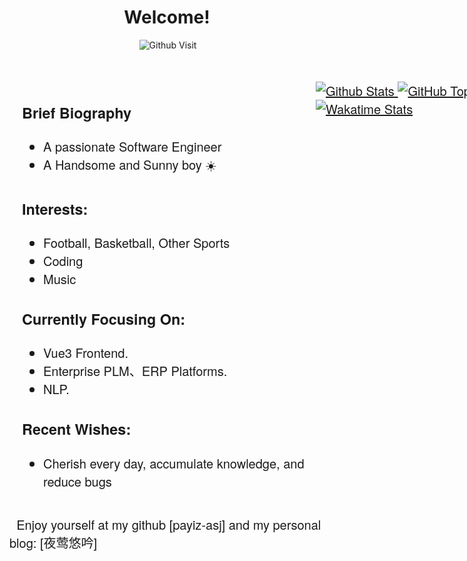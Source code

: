 <!-- Greeting -->
<div style="display: flex; align-items: center; align-content: flex-start; justify-content: center; flex-direction: column;">
    <h1 align="center">Welcome!</h1>
    <img align="right" alt="Github Visit" src="https://komarev.com/ghpvc/?username=payiz-asj&color=blue&style=flat&label=PROFILE+VISITORS"/>
</div>

<!-- Brief Biography -->
<div style="display:flex;flex-direction: row; flex-wrap: nowrap; justify-content: flex-start; align-items: flex-start; align-content: center;width: 100vw;margin-top: 50px;font-size: 1.25rem;font-family: 'Helvetica Neue', Helvetica, 'Microsoft YaHei', '微软雅黑', Arial, sans-serif;">
    <div style="width:50%;margin-left: 20px;">
        <h3>Brief Biography</h3>
        <ul>
            <li>A passionate Software Engineer 💖</li>
            <li>A Handsome and Sunny boy ☀️</li>
        </ul>
        <h3>Interests:</h3>
        <ul>
            <li>Football, Basketball, Other Sports</li>
            <li>Coding</li>
            <li>Music</li>
        </ul>
        <h3>Currently Focusing On:</h3>
        <ul>
            <li>Vue3 Frontend.</li>
            <li>Enterprise PLM、ERP Platforms.</li>
            <li>NLP.</li>
        </ul>
        <h3>Recent Wishes:</h3>
        <ul>
            <li>Cherish every day, accumulate knowledge, and reduce bugs 💪</li>
        </ul>
    </div>
    <div style="width:50%;">
        <div style="max-width: 500px;float: right;margin-right: 50px;">
            <a href="#">
                <img style="object-fit: fill;" alt="Github Stats"
                     src="https://github-readme-stats.vercel.app/api?username=payiz-asj&hide_title=ture&hide=issues&show_icons=true&count_private=true&include_all_commits=true&line_height=21&theme=flag-india"/>
            </a>
            <a href="#">
                <img style="object-fit: fill;" alt="GitHub Top-Langs"
                     src="https://github-readme-stats.vercel.app/api/top-langs/?username=payiz-asj&hide_title=1&hide=kotlin&line_height=27&layout=compact&theme=flag-india"/>
            </a>
            <a href="https://wakatime.com/@Nightingale" target="_blank">
                <img style="object-fit: fill; " alt="Wakatime Stats" src="https://github-readme-stats.vercel.app/api/wakatime?username=Nightingale&layout=compact&theme=flag-india"/>
            </a>
        </div>
    </div>
</div>

<!-- Wishes -->
<div style="font-size: 1.25rem;font-family: 'Helvetica Neue', Helvetica, 'Microsoft YaHei', '微软雅黑', Arial, sans-serif;">
    <p>
        <span>💬 Enjoy yourself at my github</span>
        <a style="text-decoration: none;" href="https://github.com/payiz-asj" target="_blank">[payiz-asj]</a>
        <span>and my personal blog:</span>
        <a style="text-decoration: none;" href="https://yeying.tech" target="_blank">[夜莺悠吟]</a>
    </p>
</div>

